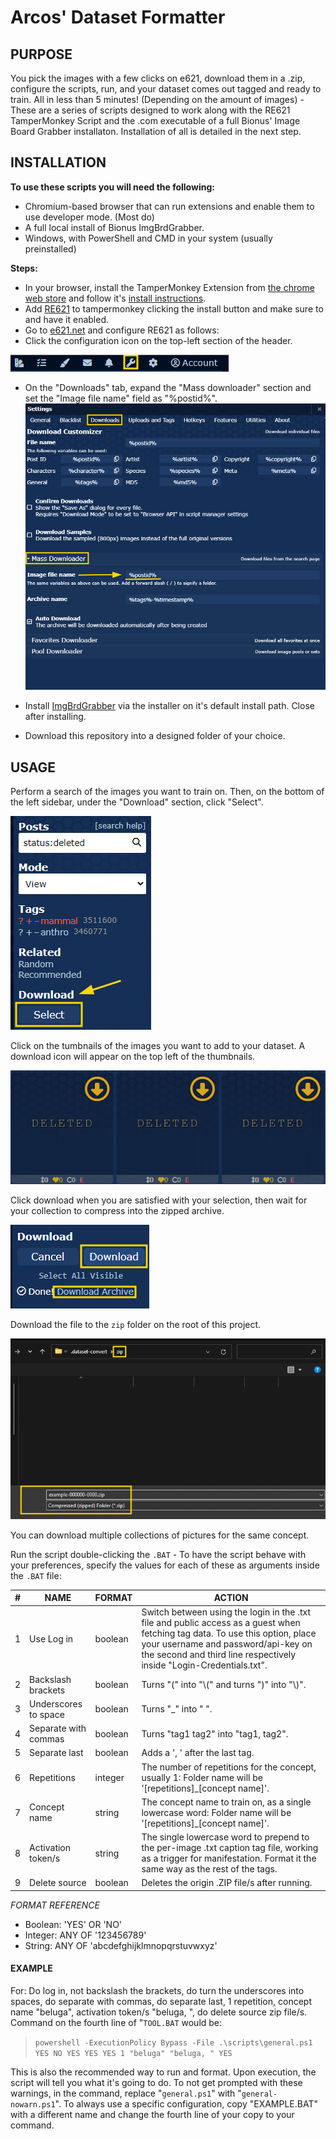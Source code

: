 # **Arcos' Dataset Formatter**

## PURPOSE
You pick the images with a few clicks on e621, download them in a .zip, configure the scripts, run, and your dataset comes out tagged and ready to train. All in less than 5 minutes! (Depending on the amount of images) - 
These are a series of scripts designed to work along with the RE621 TamperMonkey Script and the .com executable of a full Bionus' Image Board Grabber installaton.
Installation of all is detailed in the next step.

## INSTALLATION
**To use these scripts you will need the following:**
- Chromium-based browser that can run extensions and enable them to use developer mode. (Most do)
- A full local install of Bionus ImgBrdGrabber.
- Windows, with PowerShell and CMD in your system (usually preinstalled)

**Steps:**
- In your browser, install the TamperMonkey Extension from [the chrome web store](https://chromewebstore.google.com/detail/tampermonkey/dhdgffkkebhmkfjojejmpbldmpobfkfo) and follow it's [install instructions](https://www.tampermonkey.net/faq.php?locale=en#Q100).
- Add [RE621](https://re621.app/) to tampermonkey clicking the install button and make sure to and have it enabled.
- Go to [e621.net](https://e621.net/) and configure RE621 as follows:
- Click the configuration icon on the top-left section of the header.

![plot](./images/SettingsIcon.png?raw=true)


- On the "Downloads" tab, expand the "Mass downloader" section and set the "Image file name" field as "%postid%".
![plot](./images/DownloadSettings.png?raw=true)


- Install [ImgBrdGrabber](https://www.bionus.org/imgbrd-grabber/docs/install/windows.html) via the installer on it's default install path. Close after installing.
- Download this repository into a designed folder of your choice.


## USAGE
Perform a search of the images you want to train on.
Then, on the bottom of the left sidebar, under the "Download" section, click "Select".

![plot](./images/WhereDownload.png?raw=true)

Click on the tumbnails of the images you want to add to your dataset. A download icon will appear on the top left of the thumbnails.

![plot](./images/SelectedToDownload.png?raw=true)

Click download when you are satisfied with your selection, then wait for your collection to compress into the zipped archive.

![plot](./images/DownloadAction.png?raw=true)

Download the file to the `zip` folder on the root of this project.

![plot](./images/SaveAs.png?raw=true)

You can download multiple collections of pictures for the same concept.

Run the script double-clicking the `.BAT` - To have the script behave with your preferences, specify the values for each of these as arguments inside the `.BAT` file:

| # | NAME | FORMAT | ACTION |
| ------ | ------ | ------ | ------ |
| 1 | Use Log in | boolean | Switch between using the login in the .txt file and public access as a guest when fetching tag data. To use this option, place your username and password/api-key on the second and third line respectively inside "Login-Credentials.txt".|
| 2 | Backslash brackets | boolean | Turns "\(" into "\\\(" and turns "\)" into "\\\)".|
| 3 | Underscores to space | boolean | Turns "_" into " ".
| 4 | Separate with commas | boolean | Turns "tag1 tag2" into "tag1, tag2".|
| 5 | Separate last | boolean | Adds a ', ' after the last tag.|
| 6 | Repetitions | integer | The number of repetitions for the concept, usually 1: Folder name will be '\[repetitions\]_\[concept name\]'.|
| 7 | Concept name | string | The concept name to train on, as a single lowercase word: Folder name will be '\[repetitions\]_\[concept name\]'.|
| 8 | Activation token/s | string | The single lowercase word to prepend to the per-image .txt caption tag file, working as a trigger for manifestation. Format it the same way as the rest of the tags.|
| 9 | Delete source | boolean | Deletes the origin .ZIP file/s after running.|

_FORMAT REFERENCE_
- Boolean: 'YES' OR 'NO'
- Integer: ANY OF '123456789'
- String:  ANY OF 'abcdefghijklmnopqrstuvwxyz'

#### EXAMPLE
For: Do log in, not backslash the brackets, do turn the underscores into spaces, do separate with commas, do separate last, 1 repetition, concept name "beluga", activation token/s "beluga, ", do delete source zip file/s.
Command on the fourth line of "`TOOL.BAT` would be:

> `powershell -ExecutionPolicy Bypass -File .\scripts\general.ps1 YES NO YES YES YES 1 "beluga" "beluga, " YES`

This is also the recommended way to run and format.
Upon execution, the script will tell you what it's going to do. To not get prompted with these warnings, in the command, replace "`general.ps1`" with "`general-nowarn.ps1`".
To always use a specific configuration, copy "EXAMPLE.BAT" with a different name and change the fourth line of your copy to your command.
